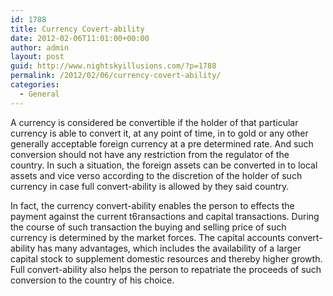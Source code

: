 ```yaml
---
id: 1788
title: Currency Covert-ability
date: 2012-02-06T11:01:00+00:00
author: admin
layout: post
guid: http://www.nightskyillusions.com/?p=1788
permalink: /2012/02/06/currency-covert-ability/
categories:
  - General
---
```

A currency is considered be convertible if the holder of that particular currency is able to convert it, at any point of time, in to gold or any other generally acceptable foreign currency at a pre determined rate. And such conversion should not have any restriction from the regulator of the country. In such a situation, the foreign assets can be converted in to local assets and vice verso according to the discretion of the holder of such currency in case full convert-ability is allowed by they said country.

In fact, the currency convert-ability enables the person to effects the payment against the current t6ransactions and capital transactions. During the course of such transaction the buying and selling price of such currency is determined by the market forces. The capital accounts convert-ability has many advantages, which includes the availability of a larger capital stock to supplement domestic resources and thereby higher growth. Full convert-ability also helps the person to repatriate the proceeds of such conversion to the country of his choice.